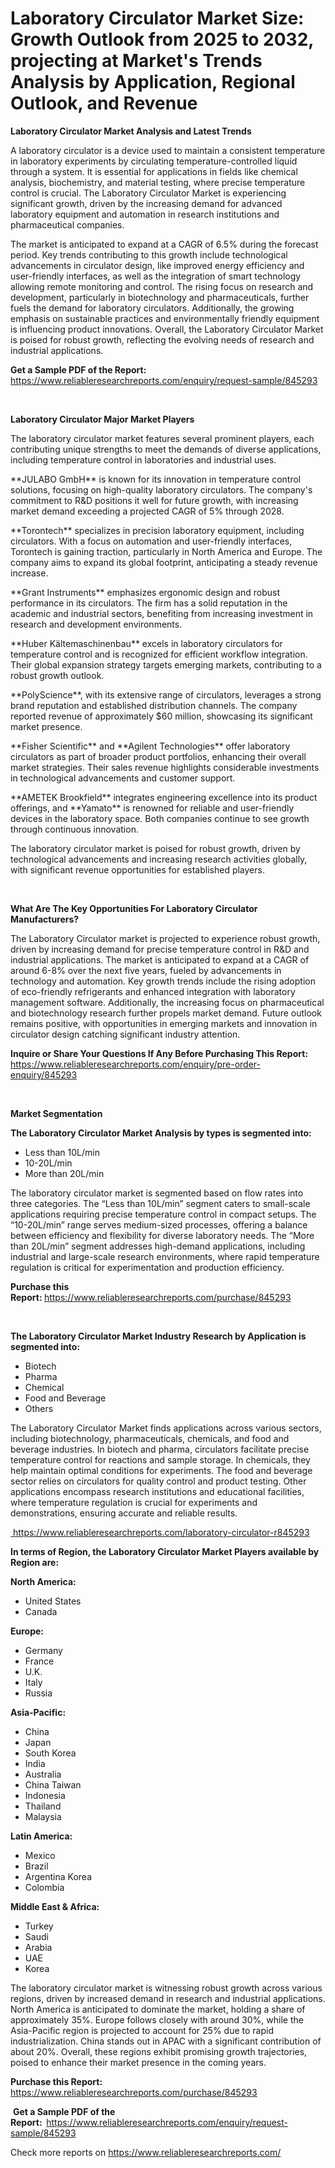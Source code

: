 <p><h1>Laboratory Circulator Market Size: Growth Outlook from 2025 to 2032, projecting at Market's Trends Analysis by Application, Regional Outlook, and Revenue</h1></p><p><strong>Laboratory Circulator Market Analysis and Latest Trends</strong></p>
<p><p>A laboratory circulator is a device used to maintain a consistent temperature in laboratory experiments by circulating temperature-controlled liquid through a system. It is essential for applications in fields like chemical analysis, biochemistry, and material testing, where precise temperature control is crucial. The Laboratory Circulator Market is experiencing significant growth, driven by the increasing demand for advanced laboratory equipment and automation in research institutions and pharmaceutical companies. </p><p>The market is anticipated to expand at a CAGR of 6.5% during the forecast period. Key trends contributing to this growth include technological advancements in circulator design, like improved energy efficiency and user-friendly interfaces, as well as the integration of smart technology allowing remote monitoring and control. The rising focus on research and development, particularly in biotechnology and pharmaceuticals, further fuels the demand for laboratory circulators. Additionally, the growing emphasis on sustainable practices and environmentally friendly equipment is influencing product innovations. Overall, the Laboratory Circulator Market is poised for robust growth, reflecting the evolving needs of research and industrial applications.</p></p>
<p><strong>Get a Sample PDF of the Report:&nbsp;</strong> <a href="https://www.reliableresearchreports.com/enquiry/request-sample/845293?utm_campaign=1674&utm_medium=2&utm_source=Github&utm_content=ia&utm_term=17022025&utm_id=laboratory-circulator">https://www.reliableresearchreports.com/enquiry/request-sample/845293</a></p>
<p>&nbsp;</p>
<p><strong>Laboratory Circulator Major Market Players</strong></p>
<p><p>The laboratory circulator market features several prominent players, each contributing unique strengths to meet the demands of diverse applications, including temperature control in laboratories and industrial uses.</p><p>**JULABO GmbH** is known for its innovation in temperature control solutions, focusing on high-quality laboratory circulators. The company's commitment to R&D positions it well for future growth, with increasing market demand exceeding a projected CAGR of 5% through 2028.</p><p>**Torontech** specializes in precision laboratory equipment, including circulators. With a focus on automation and user-friendly interfaces, Torontech is gaining traction, particularly in North America and Europe. The company aims to expand its global footprint, anticipating a steady revenue increase.</p><p>**Grant Instruments** emphasizes ergonomic design and robust performance in its circulators. The firm has a solid reputation in the academic and industrial sectors, benefiting from increasing investment in research and development environments.</p><p>**Huber Kältemaschinenbau** excels in laboratory circulators for temperature control and is recognized for efficient workflow integration. Their global expansion strategy targets emerging markets, contributing to a robust growth outlook.</p><p>**PolyScience**, with its extensive range of circulators, leverages a strong brand reputation and established distribution channels. The company reported revenue of approximately $60 million, showcasing its significant market presence.</p><p>**Fisher Scientific** and **Agilent Technologies** offer laboratory circulators as part of broader product portfolios, enhancing their overall market strategies. Their sales revenue highlights considerable investments in technological advancements and customer support.</p><p>**AMETEK Brookfield** integrates engineering excellence into its product offerings, and **Yamato** is renowned for reliable and user-friendly devices in the laboratory space. Both companies continue to see growth through continuous innovation.</p><p>The laboratory circulator market is poised for robust growth, driven by technological advancements and increasing research activities globally, with significant revenue opportunities for established players.</p></p>
<p>&nbsp;</p>
<p><strong>What Are The Key Opportunities For Laboratory Circulator Manufacturers?</strong></p>
<p><p>The Laboratory Circulator market is projected to experience robust growth, driven by increasing demand for precise temperature control in R&D and industrial applications. The market is anticipated to expand at a CAGR of around 6-8% over the next five years, fueled by advancements in technology and automation. Key growth trends include the rising adoption of eco-friendly refrigerants and enhanced integration with laboratory management software. Additionally, the increasing focus on pharmaceutical and biotechnology research further propels market demand. Future outlook remains positive, with opportunities in emerging markets and innovation in circulator design catching significant industry attention.</p></p>
<p><strong>Inquire or Share Your Questions If Any Before Purchasing This Report:</strong> <a href="https://www.reliableresearchreports.com/enquiry/pre-order-enquiry/845293?utm_campaign=1674&utm_medium=2&utm_source=Github&utm_content=ia&utm_term=17022025&utm_id=laboratory-circulator">https://www.reliableresearchreports.com/enquiry/pre-order-enquiry/845293</a></p>
<p>&nbsp;</p>
<p><strong>Market Segmentation</strong></p>
<p><strong>The Laboratory Circulator Market Analysis by types is segmented into:</strong></p>
<p><ul><li>Less than 10L/min</li><li>10-20L/min</li><li>More than 20L/min</li></ul></p>
<p><p>The laboratory circulator market is segmented based on flow rates into three categories. The “Less than 10L/min” segment caters to small-scale applications requiring precise temperature control in compact setups. The “10-20L/min” range serves medium-sized processes, offering a balance between efficiency and flexibility for diverse laboratory needs. The “More than 20L/min” segment addresses high-demand applications, including industrial and large-scale research environments, where rapid temperature regulation is critical for experimentation and production efficiency.</p></p>
<p><strong>Purchase this Report:&nbsp;</strong><a href="https://www.reliableresearchreports.com/purchase/845293?utm_campaign=1674&utm_medium=2&utm_source=Github&utm_content=ia&utm_term=17022025&utm_id=laboratory-circulator">https://www.reliableresearchreports.com/purchase/845293</a></p>
<p>&nbsp;</p>
<p><strong>The Laboratory Circulator Market Industry Research by Application is segmented into:</strong></p>
<p><ul><li>Biotech</li><li>Pharma</li><li>Chemical</li><li>Food and Beverage</li><li>Others</li></ul></p>
<p><p>The Laboratory Circulator Market finds applications across various sectors, including biotechnology, pharmaceuticals, chemicals, and food and beverage industries. In biotech and pharma, circulators facilitate precise temperature control for reactions and sample storage. In chemicals, they help maintain optimal conditions for experiments. The food and beverage sector relies on circulators for quality control and product testing. Other applications encompass research institutions and educational facilities, where temperature regulation is crucial for experiments and demonstrations, ensuring accurate and reliable results.</p></p>
<p><a href="https://www.reliableresearchreports.com/laboratory-circulator-r845293?utm_campaign=1674&utm_medium=2&utm_source=Github&utm_content=ia&utm_term=17022025&utm_id=laboratory-circulator">&nbsp;https://www.reliableresearchreports.com/laboratory-circulator-r845293</a></p>
<p><strong>In terms of Region, the Laboratory Circulator Market Players available by Region are:</strong></p>
<p>
    <p> <strong> North America: </strong>
        <ul>
            <li>United States</li>
            <li>Canada</li>
        </ul>
        </p> 
    <p> <strong> Europe: </strong>
        <ul>
            <li>Germany</li>
            <li>France</li>
            <li>U.K.</li>
            <li>Italy</li>
            <li>Russia</li>
        </ul>
        </p> 
    <p> <strong> Asia-Pacific: </strong>
        <ul>
            <li>China</li>
            <li>Japan</li>
            <li>South Korea</li>
            <li>India</li>
            <li>Australia</li>
            <li>China Taiwan</li>
            <li>Indonesia</li>
            <li>Thailand</li>
            <li>Malaysia</li>
        </ul>
        </p> 
    <p> <strong> Latin America: </strong>
        <ul>
            <li>Mexico</li>
            <li>Brazil</li>
            <li>Argentina Korea</li>
            <li>Colombia</li>
        </ul>
        </p> 
    <p> <strong> Middle East & Africa: </strong>
        <ul>
            <li>Turkey</li>
            <li>Saudi</li>
            <li>Arabia</li>
            <li>UAE</li>
            <li>Korea</li>
        </ul>
    </p>
    </p>
<p><p>The laboratory circulator market is witnessing robust growth across various regions, driven by increased demand in research and industrial applications. North America is anticipated to dominate the market, holding a share of approximately 35%. Europe follows closely with around 30%, while the Asia-Pacific region is projected to account for 25% due to rapid industrialization. China stands out in APAC with a significant contribution of about 20%. Overall, these regions exhibit promising growth trajectories, poised to enhance their market presence in the coming years.</p></p>
<p><strong>Purchase this Report: </strong><a href="https://www.reliableresearchreports.com/purchase/845293?utm_campaign=1674&utm_medium=2&utm_source=Github&utm_content=ia&utm_term=17022025&utm_id=laboratory-circulator">https://www.reliableresearchreports.com/purchase/845293</a></p>
<p>&nbsp;<strong>Get a Sample PDF of the Report:&nbsp;&nbsp;</strong><a href="https://www.reliableresearchreports.com/enquiry/request-sample/845293?utm_campaign=1674&utm_medium=2&utm_source=Github&utm_content=ia&utm_term=17022025&utm_id=laboratory-circulator">https://www.reliableresearchreports.com/enquiry/request-sample/845293</a></p>
<p><strong></strong></p>
<p>Check more reports on <a href="https://www.reliableresearchreports.com/?utm_campaign=1674&utm_medium=2&utm_source=Github&utm_content=ia&utm_term=17022025&utm_id=laboratory-circulator">https://www.reliableresearchreports.com/</a></p>